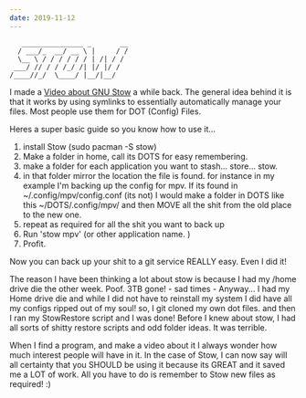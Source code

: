 ```yaml
---
date: 2019-11-12
---
```


	   _______________ _       __
	  / ___/_  __/ __ \ |     / /
	  \__ \ / / / / / / | /| / /
	 ___/ // / / /_/ /| |/ |/ /
	/____//_/  \____/ |__/|__/


I made a [Video about GNU Stow](https://youtu.be/vo1KUAb-ghc) a while back. The general idea behind it is that it works by using symlinks to essentially automatically manage your files. Most people use them for DOT (Config) Files.

Heres a super basic guide so you know how to use it...

1. install Stow (sudo pacman -S stow)
2. Make a folder in home, call its DOTS for easy remembering.
3. make a folder for each application you want to stash... store... stow.
4. in that folder mirror the location the file is found. for instance in my example I'm backing up the config for mpv. If its found in ~/.config/mpv/config.conf (its not) I would make a folder in DOTS like this ~/DOTS/.config/mpv/ and then MOVE all the shit from the old place to the new one.
5. repeat as required for all the shit you want to back up
6. Run 'stow mpv' (or other application name. )
7. Profit.

Now you can back up your shit to a git service REALLY easy. Even I did it!

The reason I have been thinking a lot about stow is because I had my /home drive die the other week. Poof. 3TB gone! - sad times - Anyway... I had my Home drive die and while I did not have to reinstall my system I did have all my configs ripped out of my soul! so, I git cloned my own dot files. and then I ran my StowRestore script and I was done! Before I knew about stow, I had all sorts of shitty restore scripts and odd folder ideas. It was terrible.

When I find a program, and make a video about it I always wonder how much interest people will have in it. In the case of Stow, I can now say will all certainty that you SHOULD be using it because its GREAT and it saved me a LOT of work. All you have to do is remember to Stow new files as required! :)
